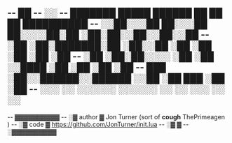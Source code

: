 --                                     ██
--                                    ░░
--  ███████   █████   ██████  ██    ██ ██ ██████████
-- ░░██░░░██ ██░░░██ ██░░░░██░██   ░██░██░░██░░██░░██
--  ░██  ░██░███████░██   ░██░░██ ░██ ░██ ░██ ░██ ░██
--  ░██  ░██░██░░░░ ░██   ░██ ░░████  ░██ ░██ ░██ ░██
--  ███  ░██░░██████░░██████   ░░██   ░██ ███ ░██ ░██
-- ░░░   ░░  ░░░░░░  ░░░░░░     ░░    ░░ ░░░  ░░  ░░
--
--  ▓▓▓▓▓▓▓▓▓▓
-- ░▓ author ▓ Jon Turner (sort of **cough** ThePrimeagen )
-- ░▓ code   ▓ https://github.com/JonTurner/init.lua
-- ░▓        ▓
-- ░▓▓▓▓▓▓▓▓▓▓
